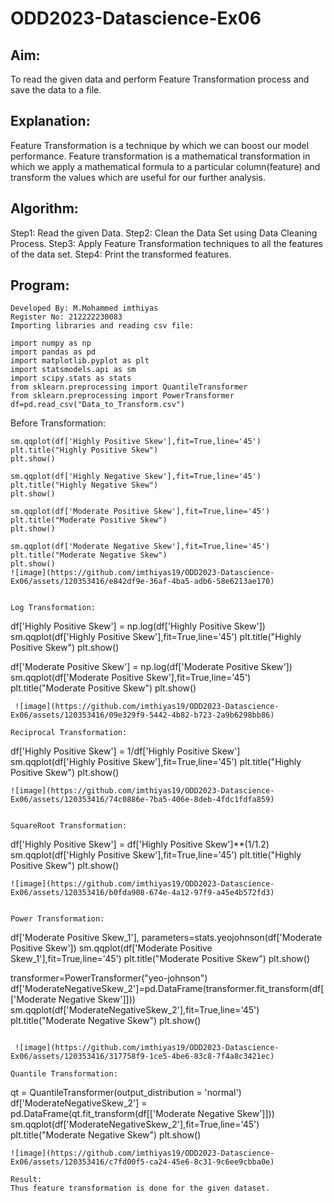 # ODD2023-Datascience-Ex06
## Aim:
To read the given data and perform Feature Transformation process and save the data to a file.

## Explanation:
Feature Transformation is a technique by which we can boost our model performance. Feature transformation is a mathematical transformation in which we apply a mathematical formula to a particular column(feature) and transform the values which are useful for our further analysis.

## Algorithm:
Step1: Read the given Data.
Step2: Clean the Data Set using Data Cleaning Process.
Step3: Apply Feature Transformation techniques to all the features of the data set.
Step4: Print the transformed features.
## Program:
```
Developed By: M.Mohammed imthiyas
Register No: 212222230083
Importing libraries and reading csv file:

import numpy as np
import pandas as pd
import matplotlib.pyplot as plt
import statsmodels.api as sm
import scipy.stats as stats
from sklearn.preprocessing import QuantileTransformer
from sklearn.preprocessing import PowerTransformer
df=pd.read_csv("Data_to_Transform.csv")
```
Before Transformation:
```
sm.qqplot(df['Highly Positive Skew'],fit=True,line='45')
plt.title("Highly Positive Skew")
plt.show()

sm.qqplot(df['Highly Negative Skew'],fit=True,line='45')
plt.title("Highly Negative Skew")
plt.show()

sm.qqplot(df['Moderate Positive Skew'],fit=True,line='45')
plt.title("Moderate Positive Skew")
plt.show()

sm.qqplot(df['Moderate Negative Skew'],fit=True,line='45')
plt.title("Moderate Negative Skew")
plt.show()
![image](https://github.com/imthiyas19/ODD2023-Datascience-Ex06/assets/120353416/e842df9e-36af-4ba5-adb6-58e6213ae170)

   
Log Transformation:
```

df['Highly Positive Skew'] = np.log(df['Highly Positive Skew'])
sm.qqplot(df['Highly Positive Skew'],fit=True,line='45')
plt.title("Highly Positive Skew")
plt.show()


df['Moderate Positive Skew'] = np.log(df['Moderate Positive Skew'])
sm.qqplot(df['Moderate Positive Skew'],fit=True,line='45')
plt.title("Moderate Positive Skew")
plt.show()
```
 ![image](https://github.com/imthiyas19/ODD2023-Datascience-Ex06/assets/120353416/09e329f9-5442-4b82-b723-2a9b6298bb86)

Reciprocal Transformation:
```
df['Highly Positive Skew'] = 1/df['Highly Positive Skew']
sm.qqplot(df['Highly Positive Skew'],fit=True,line='45')
plt.title("Highly Positive Skew")
plt.show()
```
![image](https://github.com/imthiyas19/ODD2023-Datascience-Ex06/assets/120353416/74c0886e-7ba5-406e-8deb-4fdc1fdfa859)


SquareRoot Transformation:
```
df['Highly Positive Skew'] = df['Highly Positive Skew']**(1/1.2)
sm.qqplot(df['Highly Positive Skew'],fit=True,line='45')
plt.title("Highly Positive Skew")
plt.show()
```
![image](https://github.com/imthiyas19/ODD2023-Datascience-Ex06/assets/120353416/b0fda908-674e-4a12-97f9-a45e4b572fd3)


Power Transformation:
```
df['Moderate Positive Skew_1'], parameters=stats.yeojohnson(df['Moderate Positive Skew'])
sm.qqplot(df['Moderate Positive Skew_1'],fit=True,line='45')
plt.title("Moderate Positive Skew")
plt.show()

transformer=PowerTransformer("yeo-johnson")
df['ModerateNegativeSkew_2']=pd.DataFrame(transformer.fit_transform(df[['Moderate Negative Skew']]))
sm.qqplot(df['ModerateNegativeSkew_2'],fit=True,line='45')
plt.title("Moderate Negative Skew")
plt.show()
```

 ![image](https://github.com/imthiyas19/ODD2023-Datascience-Ex06/assets/120353416/317758f9-1ce5-4be6-83c8-7f4a8c3421ec)

Quantile Transformation:
```

qt = QuantileTransformer(output_distribution = 'normal')
df['ModerateNegativeSkew_2'] = pd.DataFrame(qt.fit_transform(df[['Moderate Negative Skew']]))
sm.qqplot(df['ModerateNegativeSkew_2'],fit=True,line='45')
plt.title("Moderate  Negative Skew")
plt.show()
```
![image](https://github.com/imthiyas19/ODD2023-Datascience-Ex06/assets/120353416/c7fd00f5-ca24-45e6-8c31-9c6ee9cbba0e)

Result:
Thus feature transformation is done for the given dataset.

